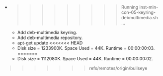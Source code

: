* >>>>>>>>> Running inst-min-con-05-keyring-debmultimedia.sh ...
  * Add deb-multimedia keyring.
  * Add deb-multimedia repository.
  * apt-get update
<<<<<<< HEAD
  * Disk size = 1233900K. Space Used = 44K. Runtime = 00:00:00:03.
=======
  * Disk size = 1112080K. Space Used = 44K. Runtime = 00:00:00:02.
>>>>>>> refs/remotes/origin/bullseye
